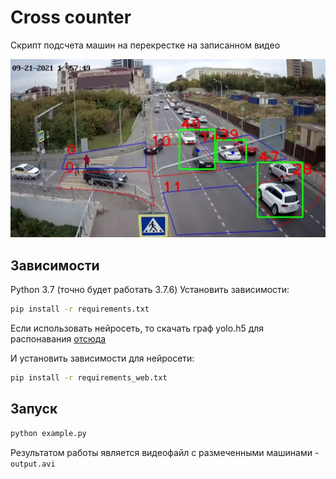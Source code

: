 # Cross counter
Скрипт подсчета машин на перекрестке на записанном видео

![plot](./images/work_example.png)

## Зависимости
Python 3.7 (точно будет работать 3.7.6)
Установить зависимости:
```bash
pip install -r requirements.txt
```
Если использовать нейросеть, то скачать граф yolo.h5 для распонавания [отсюда](https://imageai.readthedocs.io/en/latest/video/index.html#note-imageai-will-switch-to-pytorch-backend-starting-from-june-2021)

И установить зависимости для нейросети:
```bash
pip install -r requirements_web.txt
```

## Запуск
```bash
python example.py
```

Результатом работы является видеофайл с размеченными 
машинами - `output.avi`
